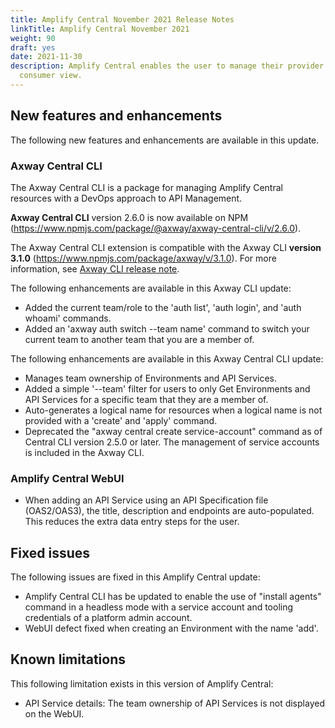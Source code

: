 ```yaml
---
title: Amplify Central November 2021 Release Notes
linkTitle: Amplify Central November 2021
weight: 90
draft: yes
date: 2021-11-30
description: Amplify Central enables the user to manage their provider /
  consumer view.
---
```


## New features and enhancements

The following new features and enhancements are available in this update.

### Axway Central CLI

The Axway Central CLI is a package for managing Amplify Central resources with a DevOps approach to API Management.

**Axway Central CLI** version 2.6.0 is now available on NPM (<https://www.npmjs.com/package/@axway/axway-central-cli/v/2.6.0>).

The Axway Central CLI extension is compatible with the Axway CLI **version 3.1.0** (<https://www.npmjs.com/package/axway/v/3.1.0>).
For more information, see [Axway CLI release note](https://docs.axway.com/bundle/axwaycli-open-docs/page/docs/release_notes/3_1_0_20211202_relnotes/index.html).

The following enhancements are available in this Axway CLI update:

* Added the current team/role to the 'auth list', 'auth login', and 'auth whoami' commands.
* Added an 'axway auth switch --team name' command to switch your current team to another team that you are a member of.

The following enhancements are available in this Axway Central CLI update:

* Manages team ownership of Environments and API Services.
* Added a simple '--team' filter for users to only Get Environments and API Services for a specific team that they are a member of.
* Auto-generates a logical name for resources when a logical name is not provided with a 'create' and 'apply' command.  
* Deprecated the "axway central create service-account" command as of Central CLI version 2.5.0 or later.  The management of service accounts is included in the Axway CLI.

### Amplify Central WebUI

* When adding an API Service using an API Specification file (OAS2/OAS3), the title, description and endpoints are auto-populated. This reduces the extra data entry steps for the user.

## Fixed issues

The following issues are fixed in this Amplify Central update:

* Amplify Central CLI has be updated to enable the use of "install agents" command in a headless mode with a service account and tooling credentials of a platform admin account.
* WebUI defect fixed when creating an Environment with the name 'add'.

## Known limitations

This following limitation exists in this version of Amplify Central:

* API Service details: The team ownership of API Services is not displayed on the WebUI.
